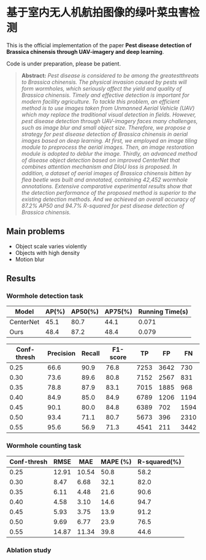 # 基于室内无人机航拍图像的绿叶菜虫害检测
This is the official implementation of the paper **Pest disease detection of Brassica chinensis
through UAV-imagery and deep learning**.

Code is under preparation, please be patient.

> **Abstract:** *Pest disease is considered to be among the greatestthreats to Brassica chinensis. The 
physical invasion caused by pests will form wormholes, which seriously affect the yield and quality of 
Brassica chinensis. Timely and effective detection is important for modern facility agriculture. To 
tackle this problem, an efficient method is to use images taken from Unmanned Aerial
Vehicle (UAV) which may replace the traditional visual detection in fields. However, pest disease detection through UAV-imagery
faces many challenges, such as image blur and small object size. Therefore, we propose a strategy for pest disease detection of
Brassica chinensis in aerial images based on deep learning. At first, we employed an image tiling module to preprocess the aerial
images. Then, an image restoration module is adopted to deblur the image. Thirdly, an advanced method of disease object
detection based on improved CenterNet that combines attention mechanism and DIoU loss is proposed. In addition, a
dataset of aerial images of Brassica chinensis bitten by flea beetle was built and annotated, containing 42,452 wormhole
annotations. Extensive comparative experimental results show that the detection performance of the proposed method is
superior to the existing detection methods. And we achieved an overall accuracy of 87.2% AP50 and 94.7% R-squared for
pest disease detection of Brassica chinensis.*  

## Main problems 
+ Object scale varies violently
+ Objects with high density
+ Motion blur

## Results

### Wormhole detection task

| Model     |  AP(%) | AP50(%) | AP75(%)| Running Time(s)|
|-----------|--------|---------|--------|----------------|
| CenterNet |  45.1  |   80.7  |  44.1  |   0.071        |
| Ours      |  48.4  |   87.2  |  48.4  |   0.079        |

| Conf-thresh| Precision| Recall| F1-score| TP | FP | FN |
|------------|----------|-------|---------|----|----|----|
| 0.25| 66.6| 90.9| 76.8| 7253| 3642| 730|
| 0.30| 73.6| 89.6| 80.8| 7152 |2567| 831|
|0.35| 78.8 |87.9 |83.1| 7015| 1885 |968|
|0.40 |84.9| 85.0 |84.9 |6789| 1206 |1194|
|0.45 |90.1 |80.0 |84.8 |6389| 702 |1594|
|0.50 |93.4 |71.1| 80.7 |5673| 396 |2310|
|0.55 |95.6| 56.9| 71.3| 4541 |211 |3442|

### Wormhole counting task
| Conf-thresh| RMSE| MAE| MAPE (%)| R-squared(%) |
|------------|-----|----|---------|--------------|
| 0.25 |12.91 |10.54 |50.8 |58.2|
|0.30 |8.47| 6.68| 32.1 |82.0|
|0.35 |6.11| 4.48 |21.6 |90.6|
|0.40 |4.58| 3.10 |14.6 |94.7|
|0.45 |5.93 |3.75 |13.9 |91.2|
|0.50 |9.69 |6.77 |23.9 |76.5|
|0.55| 14.87 |11.34 |39.8 |44.6|

 ### Ablation study
 
 
 
 
 
 
 
 
 
 